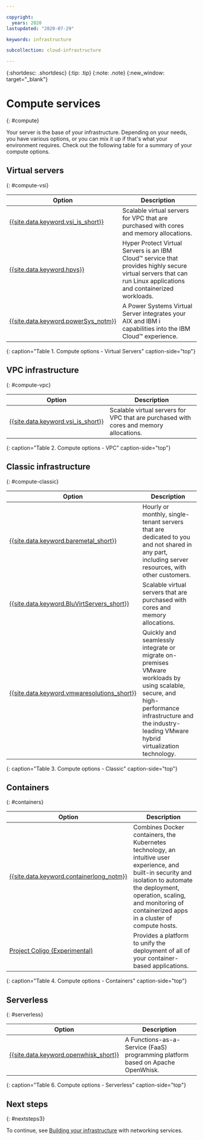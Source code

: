 ```yaml
---

copyright:
  years: 2020
lastupdated: "2020-07-29"

keywords: infrastructure

subcollection: cloud-infrastructure

---
```


{:shortdesc: .shortdesc}
{:tip: .tip}
{:note: .note}
{:new_window: target="_blank"}

# Compute services
{: #compute}

Your server is the base of your infrastructure. Depending on your needs, you have various options, or you can mix it up if that's what your environment requires. Check out the following table for a summary of your compute options.

## Virtual servers
{: #compute-vsi}

| Option | Description |
|--------|---------------|
| [{{site.data.keyword.vsi_is_short}}](/docs/vpc?topic=vpc-about-advanced-virtual-servers) | Scalable virtual servers for VPC that are purchased with cores and memory allocations. |
| [{{site.data.keyword.hpvs}}](/docs/hp-virtual-servers?topic=hp-virtual-servers-getting-started) | Hyper Protect Virtual Servers is an IBM Cloud™ service that provides highly secure virtual servers that can run Linux applications and containerized workloads. |
| [{{site.data.keyword.powerSys_notm}}](/docs/power-iaas?topic=power-iaas-getting-started) | A Power Systems Virtual Server integrates your AIX and IBM i capabilities into the IBM Cloud™ experience. |
{: caption="Table 1. Compute options - Virtual Servers" caption-side="top"}

## VPC infrastructure
{: #compute-vpc}

| Option | Description |
|--------|---------------|
| [{{site.data.keyword.vsi_is_short}}](/docs/vpc?topic=vpc-about-advanced-virtual-servers) | Scalable virtual servers for VPC that are purchased with cores and memory allocations. |
{: caption="Table 2. Compute options - VPC" caption-side="top"}

## Classic infrastructure
{: #compute-classic}

| Option | Description |
|--------|---------------|
| [{{site.data.keyword.baremetal_short}}](/docs/bare-metal?topic=bare-metal-about-bm#about-bm)  | Hourly or monthly, single-tenant servers that are dedicated to you and not shared in any part, including server resources, with other customers. |
| [{{site.data.keyword.BluVirtServers_short}}](/docs/virtual-servers?topic=virtual-servers-getting-started-tutorial) | Scalable virtual servers that are purchased with cores and memory allocations. |
| [{{site.data.keyword.vmwaresolutions_short}}](/docs/vmwaresolutions?topic=vmwaresolutions-getting-started) | Quickly and seamlessly integrate or migrate on-premises VMware workloads by using scalable, secure, and high-performance infrastructure and the industry-leading VMware hybrid virtualization technology. |
{: caption="Table 3. Compute options - Classic" caption-side="top"}

## Containers
{: #containers}

| Option | Description |
|--------|---------------|
| [{{site.data.keyword.containerlong_notm}}](/docs/containers?topic=containers-getting-started) | Combines Docker containers, the Kubernetes technology, an intuitive user experience, and built-in security and isolation to automate the deployment, operation, scaling, and monitoring of containerized apps in a cluster of compute hosts. |
| [Project Coligo (Experimental)](/docs/codeengine?topic=codeengine-getting-started) | Provides a platform to unify the deployment of all of your container-based applications. |
{: caption="Table 4. Compute options - Containers" caption-side="top"}

## Serverless
{: #serverless}

| Option | Description |
|--------|---------------|
| [{{site.data.keyword.openwhisk_short}}](/docs/openwhisk?topic=openwhisk-getting-started) | A Functions-as-a-Service (FaaS) programming platform based on Apache OpenWhisk. |
{: caption="Table 6. Compute options - Serverless" caption-side="top"}

## Next steps
{: #nextsteps3}

To continue, see [Building your infrastructure](/docs/cloud-infrastructure?topic=cloud-infrastructure-network) with networking services.
